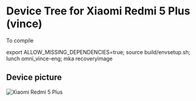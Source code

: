 # Device Tree for Xiaomi Redmi 5 Plus (vince)

To compile

export ALLOW_MISSING_DEPENDENCIES=true; source build/envsetup.sh; lunch omni_vince-eng; mka recoveryimage

## Device picture

![Xiaomi Redmi 5 Plus](https://i1.mifile.cn/f/i/17/redmi5/gallery_redmi5plus_list3.jpg "vince")
